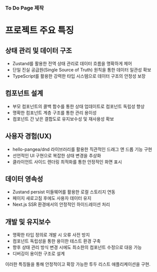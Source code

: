 ### To Do Page 제작

# **프로젝트 주요 특징**

## **상태 관리 및 데이터 구조**

- Zustand를 활용한 전역 상태 관리로 데이터 흐름을 명확하게 제어
- 단일 진실 공급원(Single Source of Truth) 원칙을 통한 데이터 일관성 확보
- TypeScript를 활용한 강력한 타입 시스템으로 데이터 구조의 안정성 보장

## **컴포넌트 설계**

- 부모 컴포넌트의 콜백 함수를 통한 상태 업데이트로 컴포넌트 독립성 향상
- 명확한 컴포넌트 계층 구조를 통한 관리 용이성
- 컴포넌트 간 낮은 결합도로 유지보수성 및 재사용성 확보

## **사용자 경험(UX)**

- hello-pangea/dnd 라이브러리를 활용한 직관적인 드래그 앤 드롭 기능 구현
- 선언적인 UI 구현으로 복잡한 상태 변경을 추상화
- 클라이언트 사이드 렌더링 최적화를 통한 안정적인 화면 표시

## **데이터 영속성**

- Zustand persist 미들웨어를 활용한 로컬 스토리지 연동
- 페이지 새로고침 후에도 사용자 데이터 유지
- Next.js SSR 환경에서의 안정적인 하이드레이션 처리

## **개발 및 유지보수**

- 명확한 타입 정의로 개발 시 오류 사전 방지
- 컴포넌트 독립성을 통한 용이한 테스트 환경 구축
- 향후 상태 관리 방식 변경 시에도 최소한의 컴포넌트 수정으로 대응 가능
- 디버깅이 용이한 구조로 설계

이러한 특징들을 통해 안정적이고 확장 가능한 투두 리스트 애플리케이션을 구현.
